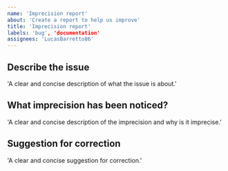 ```yaml
---
name: 'Imprecision report'
about: 'Create a report to help us improve'
title: 'Imprecision report'
labels: 'bug', 'documentation'
assignees: 'LucasBarretto86'
---
```


## Describe the issue

'A clear and concise description of what the issue is about.'

## What imprecision has been noticed?

'A clear and concise description of the imprecision and why is it imprecise.'

## Suggestion for correction

'A clear and concise suggestion for correction.'
